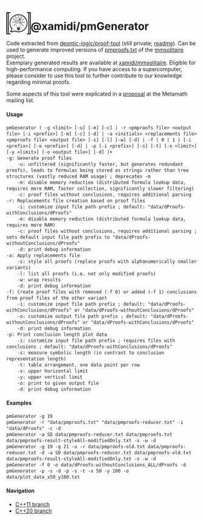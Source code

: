 <img align="left" src="icon/icon-readme.png">

# @xamidi/pmGenerator

Code extracted from [deontic-logic/proof-tool](https://github.com/deontic-logic/proof-tool) (still private; [readme](https://deontic-logic.github.io/readme.html)). Can be used to generate improved versions of [pmproofs.txt](https://us.metamath.org/mmsolitaire/pmproofs.txt "us.metamath.org/mmsolitaire/pmproofs.txt") of the [mmsolitaire](https://us.metamath.org/mmsolitaire/mms.html "us.metamath.org/mmsolitaire/mms.html") project.  
Exemplary generated results are available at [xamidi/mmsolitaire](https://github.com/xamidi/mmsolitaire "GitHub repository"). Eligible for high-performance computing. If you have access to a supercomputer, please consider to use this tool to further contribute to our knowledge regarding minimal proofs.

Some aspects of this tool were explicated in a [proposal](https://groups.google.com/g/metamath/c/v0p86y5b-m0) at the Metamath mailing list.

#### Usage
    pmGenerator ( -g <limit> [-u] [-m] [-c] | -r <pmproofs file> <output file> [-i <prefix>] [-m] [-c] [-d] | -a <initials> <replacements file> <pmproofs file> <output file> [-s] [-l] [-w] [-d] | -f ( 0 | 1 ) [-i <prefix>] [-o <prefix>] [-d] | -p [-i <prefix>] [-s] [-t] [-x <limit>] [-y <limit>] [-o <output file>] [-d] )+
    -g: Generate proof files
        -u: unfiltered (significantly faster, but generates redundant proofs), leads to formulas being stored as strings rather than tree structures (vastly reduced RAM usage) ; deprecates -m
        -m: disable memory reduction (distributed formula lookup data, requires more RAM, faster collection, significantly slower filtering)
        -c: proof files without conclusions, requires additional parsing
    -r: Replacements file creation based on proof files
        -i: customize input file path prefix ; default: "data/dProofs-withConclusions/dProofs"
        -m: disable memory reduction (distributed formula lookup data, requires more RAM)
        -c: proof files without conclusions, requires additional parsing ; sets default input file path prefix to "data/dProofs-withoutConclusions/dProofs"
        -d: print debug information
    -a: Apply replacements file
        -s: style all proofs (replace proofs with alphanumerically smaller variants)
        -l: list all proofs (i.e. not only modified proofs)
        -w: wrap results
        -d: print debug information
    -f: Create proof files with removed (-f 0) or added (-f 1) conclusions from proof files of the other variant
        -i: customize input file path prefix ; default: "data/dProofs-withConclusions/dProofs" or "data/dProofs-withoutConclusions/dProofs"
        -o: customize output file path prefix ; default: "data/dProofs-withoutConclusions/dProofs" or "data/dProofs-withConclusions/dProofs"
        -d: print debug information
    -p: Print conclusion length plot data
        -i: customize input file path prefix ; requires files with conclusions ; default: "data/dProofs-withConclusions/dProofs"
        -s: measure symbolic length (in contrast to conclusion representation length)
        -t: table arrangement, one data point per row
        -x: upper horizontal limit
        -y: upper vertical limit
        -o: print to given output file
        -d: print debug information

#### Examples
    pmGenerator -g 19
    pmGenerator -r "data/pmproofs.txt" "data/pmproofs-reducer.txt" -i "data/dProofs" -c -d
    pmGenerator -a SD data/pmproofs-reducer.txt data/pmproofs.txt data/pmproofs-result-styleAll-modifiedOnly.txt -s -w -d
    pmGenerator -g 19 -g 21 -u -r data/pmproofs-old.txt data/pmproofs-reducer.txt -d -a SD data/pmproofs-reducer.txt data/pmproofs-old.txt data/pmproofs-result-styleAll-modifiedOnly.txt -s -w -d
    pmGenerator -f 0 -o data/dProofs-withoutConclusions_ALL/dProofs -d
    pmGenerator -p -s -d -p -s -t -x 50 -y 100 -o data/plot_data_x50_y100.txt

#### Navigation
- [C++11 branch](https://github.com/xamidi/pmGenerator/tree/c++11)
- [C++20 branch](https://github.com/xamidi/pmGenerator/tree/master)
